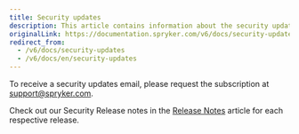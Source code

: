 ```yaml
---
title: Security updates
description: This article contains information about the security updates that happened to the Spryker Commerce OS.
originalLink: https://documentation.spryker.com/v6/docs/security-updates
redirect_from:
  - /v6/docs/security-updates
  - /v6/docs/en/security-updates
---
```


To receive a security updates email, please request the subscription at [support@spryker.com](support@spryker.com).
     
Check out our Security Release notes in the [Release Notes](https://documentation.spryker.com/docs/release-notes) article for each respective release.

